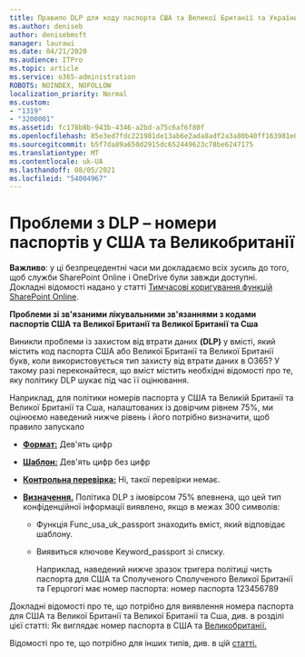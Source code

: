 ```yaml
---
title: Правило DLP для коду паспорта США та Великої Британії та України не працює
ms.author: deniseb
author: denisebmsft
manager: laurawi
ms.date: 04/21/2020
ms.audience: ITPro
ms.topic: article
ms.service: o365-administration
ROBOTS: NOINDEX, NOFOLLOW
localization_priority: Normal
ms.custom:
- "1319"
- "3200001"
ms.assetid: fc178b8b-943b-4346-a2bd-a75c6af6f80f
ms.openlocfilehash: 85e3ed7fdc221981de13ab6e2ada8adf2a3a80b40ff163981e047cc4a02a1514
ms.sourcegitcommit: b5f7da89a650d2915dc652449623c78be6247175
ms.translationtype: MT
ms.contentlocale: uk-UA
ms.lasthandoff: 08/05/2021
ms.locfileid: "54004967"
---
```

# <a name="problems-with-dlp---usuk-passport-numbers"></a>Проблеми з DLP – номери паспортів у США та Великобританії

**Важливо**: у ці безпрецедентні часи ми докладаємо всіх зусиль до того, щоб служби SharePoint Online і OneDrive були завжди доступні. Докладні відомості надано у статті [Тимчасові коригування функцій SharePoint Online](https://aka.ms/ODSPAdjustments).

**Проблеми зі зв'язаними лікувальними зв'язаннями з кодами паспортів США та Великої Британії та Великої Британії та Сша**

Виникли проблеми із захистом від втрати даних **(DLP)** у вмісті, який містить код паспорта США або Великої Британії та Великої Британії букв, коли використовується тип захисту від втрати даних в O365?  У такому разі переконайтеся, що вміст містить необхідні відомості про те, яку політику DLP шукає під час її оцінювання.
  
Наприклад, для  політики номерів паспорта у США та Великій Британії та Великої Британії та Сша, налаштованих із довірчим рівнем 75%, ми оцінюємо наведений нижче рівень і його потрібно визначити, щоб правило запускало
  
- **[Формат:](https://docs.microsoft.com/microsoft-365/compliance/sensitive-information-type-entity-definitions#format-77)** Дев'ять цифр

- **[Шаблон:](https://docs.microsoft.com/microsoft-365/compliance/sensitive-information-type-entity-definitions#pattern-77)** Дев'ять цифр без цифр

- **[Контрольна перевірка:](https://docs.microsoft.com/microsoft-365/compliance/sensitive-information-type-entity-definitions#checksum-76)** Ні, такої перевірки немає.

- **[Визначення.](https://docs.microsoft.com/microsoft-365/compliance/sensitive-information-type-entity-definitions#definition-77)** Політика DLP з імовірсом 75% впевнена, що цей тип конфіденційної інформації виявлено, якщо в межах 300 символів:

  - Функція Func_usa_uk_passport знаходить вміст, який відповідає шаблону.

  - Виявиться ключове Keyword_passport зі списку.

    Наприклад, наведений нижче зразок  тригера політиці чисть паспорта для США та Сполученого Сполученого Великої Британії та Герцогогі має номер паспорта: номер паспорта 123456789

Докладні відомості про те, що потрібно для виявлення номера паспорта для США та Великої Британії та Великої Британії та Сша, див. в розділі цієї статті: Як виглядає номер паспорта в США та [Великобританії.](https://docs.microsoft.com/microsoft-365/compliance/sensitive-information-type-entity-definitions#us--uk-passport-number)
  
Відомості про те, що потрібно для інших типів, див. в цій [статті.](https://docs.microsoft.com/microsoft-365/compliance/sensitive-information-type-entity-definitions)
  